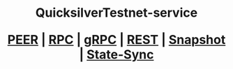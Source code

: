 <h1 align="center"> QuicksilverTestnet-service
  
 [PEER](https://github.com/YTWOFUND/Quicksilver-service/blob/main/Quicksilver%20Testnet/QuicksilverTest-Peer.md)   |   [RPC](https://github.com/YTWOFUND/Quicksilver-service/blob/main/Quicksilver%20Testnet/Quicksilver-RPC.md)   |   [gRPC](https://github.com/YTWOFUND/Quicksilver-service/blob/main/Quicksilver%20Testnet/QuicksilverTest-gRPC)    |   [REST](https://github.com/YTWOFUND/Quicksilver-service/blob/main/Quicksilver%20Testnet/QuicksilverTest-Rest.md)    |   [Snapshot](https://github.com/YTWOFUND/Quicksilver-service/blob/main/Quicksilver%20Testnet/Snapshot.md)   |   [State-Sync](https://github.com/YTWOFUND/Quicksilver-service/blob/main/Quicksilver%20Testnet/State-Sync.md)
